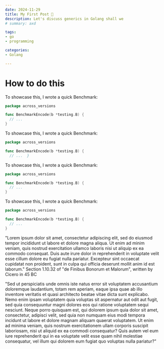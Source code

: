 ```yaml
---
date: 2024-11-29
title: My First Post 👋
description: Let's discuss generics in Golang shall we
# summary: axd

tags:
- go
- programming

categories:
- Golang

---
```


# How to do this

To showcase this, I wrote a quick Benchmark:

```go
package across_versions

func BenchmarkEncode(b *testing.B) {
  // ...
}

```

To showcase this, I wrote a quick Benchmark:

```go
package across_versions

func BenchmarkEncode(b *testing.B) {
  // ...  }

```

To showcase this, I wrote a quick Benchmark:

```go
package across_versions

func BenchmarkEncode(b *testing.B) {
  // ...
}

```

To showcase this, I wrote a quick Benchmark:

```go
package across_versions

func BenchmarkEncode(b *testing.B) {
  // ...
}

```

"Lorem ipsum dolor sit amet, consectetur adipiscing elit, sed do eiusmod tempor incididunt ut labore et dolore magna aliqua. Ut enim ad minim veniam, quis nostrud exercitation ullamco laboris nisi ut aliquip ex ea commodo consequat. Duis aute irure dolor in reprehenderit in voluptate velit esse cillum dolore eu fugiat nulla pariatur. Excepteur sint occaecat cupidatat non proident, sunt in culpa qui officia deserunt mollit anim id est laborum."
Section 1.10.32 of "de Finibus Bonorum et Malorum", written by Cicero in 45 BC

"Sed ut perspiciatis unde omnis iste natus error sit voluptatem accusantium doloremque laudantium, totam rem aperiam, eaque ipsa quae ab illo inventore veritatis et quasi architecto beatae vitae dicta sunt explicabo. Nemo enim ipsam voluptatem quia voluptas sit aspernatur aut odit aut fugit, sed quia consequuntur magni dolores eos qui ratione voluptatem sequi nesciunt. Neque porro quisquam est, qui dolorem ipsum quia dolor sit amet, consectetur, adipisci velit, sed quia non numquam eius modi tempora incidunt ut labore et dolore magnam aliquam quaerat voluptatem. Ut enim ad minima veniam, quis nostrum exercitationem ullam corporis suscipit laboriosam, nisi ut aliquid ex ea commodi consequatur? Quis autem vel eum iure reprehenderit qui in ea voluptate velit esse quam nihil molestiae consequatur, vel illum qui dolorem eum fugiat quo voluptas nulla pariatur?"
